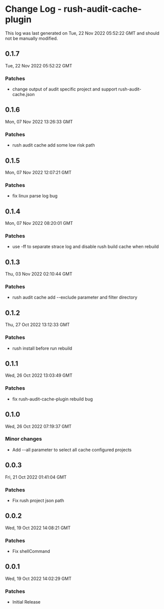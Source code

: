 # Change Log - rush-audit-cache-plugin

This log was last generated on Tue, 22 Nov 2022 05:52:22 GMT and should not be manually modified.

## 0.1.7
Tue, 22 Nov 2022 05:52:22 GMT

### Patches

- change output of audit specific project and support rush-audit-cache.json

## 0.1.6
Mon, 07 Nov 2022 13:26:33 GMT

### Patches

- rush audit cache add some low risk path

## 0.1.5
Mon, 07 Nov 2022 12:07:21 GMT

### Patches

- fix linux parse log bug

## 0.1.4
Mon, 07 Nov 2022 08:20:01 GMT

### Patches

- use -ff to separate strace log and disable rush build cache when rebuild

## 0.1.3
Thu, 03 Nov 2022 02:10:44 GMT

### Patches

- rush audit cache add --exclude parameter and filter directory

## 0.1.2
Thu, 27 Oct 2022 13:12:33 GMT

### Patches

- rush install before run rebuild

## 0.1.1
Wed, 26 Oct 2022 13:03:49 GMT

### Patches

- fix rush-audit-cache-plugin rebuild bug

## 0.1.0
Wed, 26 Oct 2022 07:19:37 GMT

### Minor changes

- Add --all parameter to select all cache configured projects

## 0.0.3
Fri, 21 Oct 2022 01:41:04 GMT

### Patches

- Fix rush project json path

## 0.0.2
Wed, 19 Oct 2022 14:08:21 GMT

### Patches

- Fix shellCommand

## 0.0.1
Wed, 19 Oct 2022 14:02:29 GMT

### Patches

- Initial Release

